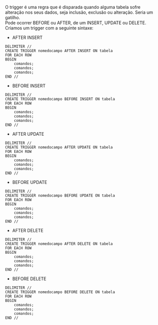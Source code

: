 O trigger é uma regra que é disparada quando alguma tabela sofre alteração nos seus dados, seja inclusão, exclusão ou alteração. Seria um gatilho.<br>
Pode ocorrer BEFORE ou AFTER, de um INSERT, UPDATE ou DELETE.<br>
Criamos um trigger com a seguinte sintaxe:
- AFTER INSERT
```
DELIMITER //
CREATE TRIGGER nomedocampo AFTER INSERT ON tabela
FOR EACH ROW
BEGIN
	comandos;
    comandos;
    comandos;
END //
```
- BEFORE INSERT
```
DELIMITER //
CREATE TRIGGER nomedocampo BEFORE INSERT ON tabela
FOR EACH ROW
BEGIN
	comandos;
    comandos;
    comandos;
END //
```
- AFTER UPDATE
```
DELIMITER //
CREATE TRIGGER nomedocampo AFTER UPDATE ON tabela
FOR EACH ROW
BEGIN
	comandos;
    comandos;
    comandos;
END //
```
- BEFORE UPDATE
```
DELIMITER //
CREATE TRIGGER nomedocampo BEFORE UPDATE ON tabela
FOR EACH ROW
BEGIN
	comandos;
    comandos;
    comandos;
END //
```
- AFTER DELETE
```
DELIMITER //
CREATE TRIGGER nomedocampo AFTER DELETE ON tabela
FOR EACH ROW
BEGIN
	comandos;
    comandos;
    comandos;
END //
```
- BEFORE DELETE
```
DELIMITER //
CREATE TRIGGER nomedocampo BEFORE DELETE ON tabela
FOR EACH ROW
BEGIN
	comandos;
    comandos;
    comandos;
END //
```